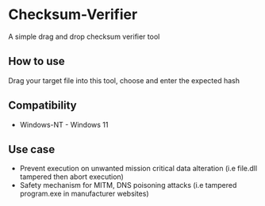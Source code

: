 # Checksum-Verifier
A simple drag and drop checksum verifier tool 

## How to use
Drag your target file into this tool, choose and enter the expected hash

## Compatibility
* Windows-NT - Windows 11

## Use case
* Prevent execution on unwanted mission critical data alteration (i.e file.dll tampered then abort execution)
* Safety mechanism for MITM, DNS poisoning attacks (i.e tampered program.exe in manufacturer websites) 
